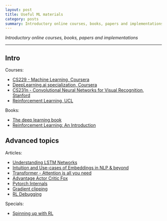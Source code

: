 ```yaml
---
layout: post
title: Useful ML materials 
category: posts 
summary: Introductory online courses, books, papers and implementations 
---
```


*Introductory online courses, books, papers and implementations*

___

## Intro

Courses:
 - [CS229 - Machine Learning, Coursera](https://www.coursera.org/learn/machine-learning)  
 - [DeepLearning.ai specialization, Coursera](https://www.coursera.org/specializations/deep-learning)  
 - [CS231n - Convolutional Neural Networks for Visual Recognition, Stanford](http://cs231n.github.io/)  
 - [Reinforcement Learning, UCL](http://www0.cs.ucl.ac.uk/staff/d.silver/web/Teaching.html)

Books: 
 - [The deep learning book](https://www.deeplearningbook.org/)
 - [Reinforcement Learning: An Introduction](http://incompleteideas.net/book/the-book.html)


## Advanced topics

Articles:
 - [Understanding LSTM Networks](http://colah.github.io/posts/2015-08-Understanding-LSTMs/)
 - [Intuition and Use-cases of Embeddings in NLP & beyond](https://www.infoq.com/presentations/nlp-word-embedding/)
 - [Transformer - Attention is all you need](<http://jalammar.github.io/illustrated-transformer/>)
 - [Advantage Actor Critic Fox](https://hackernoon.com/intuitive-rl-intro-to-advantage-actor-critic-a2c-4ff545978752)
 - [Pytorch Internals](<https://speakerdeck.com/perone/pytorch-under-the-hood>)
 - [Gradient clipping](<https://stackoverflow.com/questions/44796793/difference-between-tf-clip-by-value-and-tf-clip-by-global-norm-for-rnns-and-how>)
 - [RL Debugging](<http://rll.berkeley.edu/deeprlcourse/docs/nuts-and-bolts.pdf>)

Specials:
 - [Spinning up with RL](https://spinningup.openai.com/)

